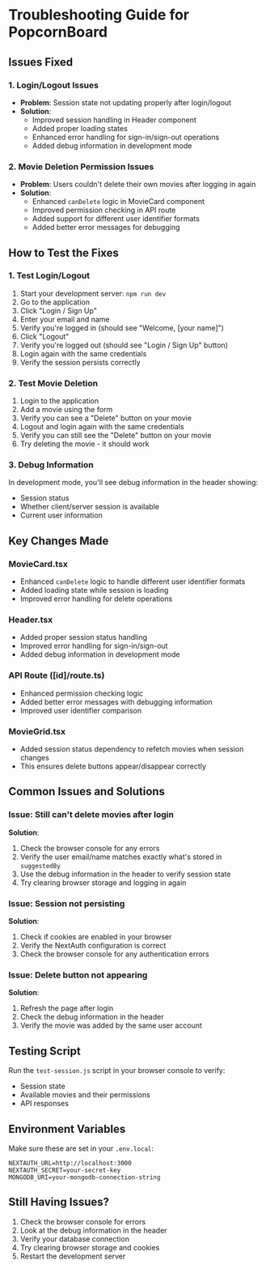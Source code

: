 # Troubleshooting Guide for PopcornBoard

## Issues Fixed

### 1. Login/Logout Issues
- **Problem**: Session state not updating properly after login/logout
- **Solution**: 
  - Improved session handling in Header component
  - Added proper loading states
  - Enhanced error handling for sign-in/sign-out operations
  - Added debug information in development mode

### 2. Movie Deletion Permission Issues
- **Problem**: Users couldn't delete their own movies after logging in again
- **Solution**:
  - Enhanced `canDelete` logic in MovieCard component
  - Improved permission checking in API route
  - Added support for different user identifier formats
  - Added better error messages for debugging

## How to Test the Fixes

### 1. Test Login/Logout
1. Start your development server: `npm run dev`
2. Go to the application
3. Click "Login / Sign Up"
4. Enter your email and name
5. Verify you're logged in (should see "Welcome, [your name]")
6. Click "Logout"
7. Verify you're logged out (should see "Login / Sign Up" button)
8. Login again with the same credentials
9. Verify the session persists correctly

### 2. Test Movie Deletion
1. Login to the application
2. Add a movie using the form
3. Verify you can see a "Delete" button on your movie
4. Logout and login again with the same credentials
5. Verify you can still see the "Delete" button on your movie
6. Try deleting the movie - it should work

### 3. Debug Information
In development mode, you'll see debug information in the header showing:
- Session status
- Whether client/server session is available
- Current user information

## Key Changes Made

### MovieCard.tsx
- Enhanced `canDelete` logic to handle different user identifier formats
- Added loading state while session is loading
- Improved error handling for delete operations

### Header.tsx
- Added proper session status handling
- Improved error handling for sign-in/sign-out
- Added debug information in development mode

### API Route ([id]/route.ts)
- Enhanced permission checking logic
- Added better error messages with debugging information
- Improved user identifier comparison

### MovieGrid.tsx
- Added session status dependency to refetch movies when session changes
- This ensures delete buttons appear/disappear correctly

## Common Issues and Solutions

### Issue: Still can't delete movies after login
**Solution**: 
1. Check the browser console for any errors
2. Verify the user email/name matches exactly what's stored in `suggestedBy`
3. Use the debug information in the header to verify session state
4. Try clearing browser storage and logging in again

### Issue: Session not persisting
**Solution**:
1. Check if cookies are enabled in your browser
2. Verify the NextAuth configuration is correct
3. Check the browser console for any authentication errors

### Issue: Delete button not appearing
**Solution**:
1. Refresh the page after login
2. Check the debug information in the header
3. Verify the movie was added by the same user account

## Testing Script
Run the `test-session.js` script in your browser console to verify:
- Session state
- Available movies and their permissions
- API responses

## Environment Variables
Make sure these are set in your `.env.local`:
```
NEXTAUTH_URL=http://localhost:3000
NEXTAUTH_SECRET=your-secret-key
MONGODB_URI=your-mongodb-connection-string
```

## Still Having Issues?
1. Check the browser console for errors
2. Look at the debug information in the header
3. Verify your database connection
4. Try clearing browser storage and cookies
5. Restart the development server 